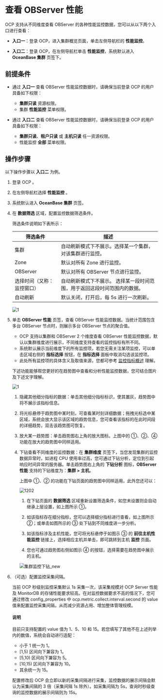 # 查看 OBServer 性能

OCP 支持从不同维度查看 OBServer 的各种性能监控数据，您可以从以下两个入口进行查看：

* **入口一**：登录 OCP，进入集群概览页面，单击左侧导航栏的 **性能监控**。

* **入口二**：登录 OCP，在左侧导航栏单击 **性能监控**，系统默认进入 **OceanBase 集群** 页签下。

## 前提条件

* 通过 **入口一** 查看 OBServer 性能监控数据时，请确保当前登录 OCP 的用户具备如下权限：

  * **集群只读** 资源权限。
  * 集群 **性能监控** 菜单权限。

* 通过 **入口二** 查看 OBServer 性能监控数据时，请确保当前登录 OCP 的用户具备如下权限：

  * **集群只读**、**租户只读** 或 **主机只读** 任一资源权限。
  * 性能监控 **全部** 菜单权限。

## 操作步骤

以下操作步骤以 **入口二** 为例。

1. 登录 OCP 。

2. 在左侧导航栏选择 **性能监控** 。

3. 系统默认进入 **OceanBase 集群** 页签。

4. 在 **数据筛选** 区域，配置监控数据筛选条件。

   筛选条件说明如下表所示：

   |     筛选条件  |  描述  |
   |---------------|---------|
   | 集群 | 自动刷新模式下不展示。选择某一个集群，对该集群进行监控。  |
   | Zone | 默认对所有 Zone 进行监控。|
   | OBServer| 默认对所有 OBServer 节点进行监控。|
   | 选择时间（又称：监控窗口） | 自动刷新模式下不展示。 选择某一段时间范围，用于返回这段时间范围内的数据。  |
   |自动刷新  | 默认关闭，打开后，每 5s 进行一次刷新。|
  
   ![1](https://obbusiness-private.oss-cn-shanghai.aliyuncs.com/doc/img/ocp/410/%E6%95%B0%E6%8D%AE%E5%BA%93-%E6%95%B0%E6%8D%AE%E7%AD%9B%E9%80%89.png)

5. 单击 **OBServer 性能** 页签，查看 OBServer 性能监控数据。当统计范围包含多台 OBServer 节点时，则展示多台 OBServer 节点的聚合值。

   * OCP 支持以集群和 OBServer 2 个维度查看 OBServer 性能监控数据，默认以集群维度进行展示，不同维度支持查看的监控指标有所不同。
   * 系统默认展示当前维度下的所有监控项，若您无需关注某项监控，可以单击区域右侧的 **指标选择** 按钮，在 **指标选择** 面板中取消勾选该监控项。
   * 此处所有监控项的具体含义及取值来源，您都可参考 [监控指标概述](../../1900.reference-guide/300.monitoring-indicator-reference/100.overview-of-metrics.md) 理解。

   下述功能能够帮您更好的在趋势图中查看和分析性能监控数据，您可结合图片及下述文字理解。

   ![1](https://obbusiness-private.oss-cn-shanghai.aliyuncs.com/doc/img/ocp/410/%E4%B8%BB%E6%9C%BA%E6%80%A7%E8%83%BD.png)

   1. 隐藏其他细分指标的数据：单击其他细分指标标识，使其置灰，趋势图中将不展示该指标信息。

   2. 将光标悬停于趋势图中某时刻，可查看某时刻详细数据；拖拽光标选中某区域，系统会放大显示该区域的趋势信息，您可查看该指标的在此时间段的详细趋势，双击该趋势图可恢复。

   3. 放大某一趋势图：单击趋势图右上角的放大图标。上图中的 ①、②、④ 功能在放大的趋势图中同样适用。

   4. 下钻查看不同维度的监控数据：在 **集群维度** 页签下，当您发现集群的监控数据异常时，如进程 CPU 使用率过高，您可通过下钻分析，定位到引起响应时间异常的服务器。单击趋势图右上角的 **下钻分析** 图标，**OBServer 性能** 支持的下钻维度为：**集群 \> 主机**。

      上图中 ①、② 的功能在下钻页面的趋势图中同样适用，此外您还可以：

      ![1202](https://obbusiness-private.oss-cn-shanghai.aliyuncs.com/doc/img/ocp/410/%E4%B8%BB%E6%9C%BA%E4%B8%8B%E9%92%BB.png)

      1. 在下钻页面的 **数据筛选** 区域重新设置筛选条件，如您未设置则会自动继承上层设置，如上图所示 ①。

      2. 如该指标存在细分指标，您可以选择细分指标进行查看，如上图所示 ②；或单击如图所示的 ③ 处下钻到不同维度进一步分析。

      3. 如该指标涉及主机性能，您可将光标悬停于如图示 ③ 的 **前往主机性能监控** 链接上，选择相应主机并单击，即可跳转到主机 **监控** 页面。

      4. 您也可通过趋势图右侧如图示 ④ 的按钮，选择需要在趋势图中展示的主机。

      ![集群监控下钻_new](https://obbusiness-private.oss-cn-shanghai.aliyuncs.com/doc/img/ocp/421/%E5%9B%BE%E7%89%87.gif)

6. （可选）配置监控采集间隔。

   当前 OCP 秒级别监控采集默认 1s 采集一次，该采集规模对 OCP Server 性能及 MonitorDB 的存储性能要求较高。在对监控数据要求不高的情况下，您可通过修改 config_properties 中 ocp.metric.collect.interval.second 的 value 值来配置监控采集间隔，从而减少资源占用、增加整体管理规模。

    <main id="notice" type='explain'>
    <h4>说明</h4>
    <p>目前只支持配置的 value 值为 1、5、10 和 15。若您填写了其他不在上述列举内的数值，系统会自动进行适配：</p>
    <ul>
    <li>小于 1 统一为 1。</li>
    <li>[1,5) 区间向下兼容为 1。</li>
    <li>[5,10) 区间向下兼容为 5。</li>
    <li>[10,15) 区间向下兼容为 10。</li>
    <li>其余统一为 15。</li>
    </ul>
    </main>

   配置修改后 OCP 会立即以新的采集间隔进行采集，监控数据的展示间隔会默认为采集间隔的 3 倍（采集间隔 1s 除外）。如采集间隔为 5s，查询时秒级查询的监控数据的展示间隔则为 15s。
